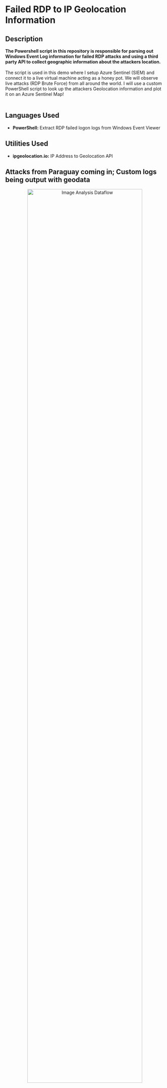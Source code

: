 <h1>Failed RDP to IP Geolocation Information</h1>


<h2>Description</h2>
<b>The Powershell script in this repository is responsible for parsing out Windows Event Log information for failed RDP attacks and using a third party API to collect geographic information about the attackers location.
</b>
<br />
<br />
The script is used in this demo where I setup Azure Sentinel (SIEM) and connect it to a live virtual machine acting as a honey pot.
We will observe live attacks (RDP Brute Force) from all around the world. I will use a custom PowerShell script to
look up the attackers Geolocation information and plot it on an Azure Sentinel Map!
<br />
<br />

<h2>Languages Used</h2>

- <b>PowerShell:</b> Extract RDP failed logon logs from Windows Event Viewer 

<h2>Utilities Used</h2>

- <b>ipgeolocation.io:</b> IP Address to Geolocation API

<h2>Attacks from Paraguay coming in; Custom logs being output with geodata</h2>

<p align="center">
<img src="https://github.com/sfort04/AzureSiemLAB/assets/46600225/437f0488-c128-4797-8eba-5bdc7e4d2cef" height="85%" width="85%" alt="Image Analysis Dataflow"/>
</p>

<h2>World map of incoming attacks after finishing lab (built custom logs including geodata)</h2>

<p align="center">
<img src="https://github.com/sfort04/AzureSiemLAB/assets/46600225/daf38148-0075-4a5b-b98d-49ab18f238e8" height="85%" width="85%" alt="Image Analysis Dataflow"/>
</p>
<p align="center">
<img src="https://github.com/sfort04/AzureSiemLAB/assets/46600225/5f247a2b-904e-4ec8-824a-2f69bdcef873" height="85%" width="85%" alt="Image Analysis Dataflow"/>
</p>



<!--
 ```diff
- text in red
+ text in green
! text in orange
# text in gray
@@ text in purple (and bold)@@
```
--!>
